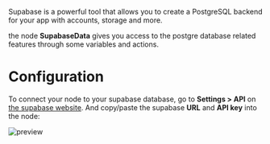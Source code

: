 Supabase is a powerful tool that allows you to create a PostgreSQL backend for your app with accounts, storage and more.

the node **SupabaseData** gives you access to the postgre database related features through some variables and actions.

# Configuration

To connect your node to your supabase database, go to **Settings > API** on [the supabase website](https://app.supabase.com/). And copy/paste the supabase **URL** and **API key** into the node:

![preview](/documentation/nodes/supabaseAuth/config.png)
